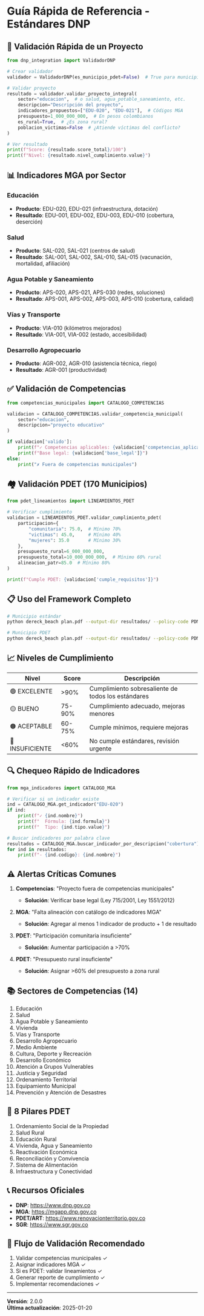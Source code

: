# Guía Rápida de Referencia - Estándares DNP

## 🎯 Validación Rápida de un Proyecto

```python
from dnp_integration import ValidadorDNP

# Crear validador
validador = ValidadorDNP(es_municipio_pdet=False)  # True para municipios PDET

# Validar proyecto
resultado = validador.validar_proyecto_integral(
    sector="educacion",  # o salud, agua_potable_saneamiento, etc.
    descripcion="Descripción del proyecto",
    indicadores_propuestos=["EDU-020", "EDU-021"],  # Códigos MGA
    presupuesto=1_000_000_000,  # En pesos colombianos
    es_rural=True,  # ¿Es zona rural?
    poblacion_victimas=False  # ¿Atiende víctimas del conflicto?
)

# Ver resultado
print(f"Score: {resultado.score_total}/100")
print(f"Nivel: {resultado.nivel_cumplimiento.value}")
```

## 📊 Indicadores MGA por Sector

### Educación
- **Producto**: EDU-020, EDU-021 (infraestructura, dotación)
- **Resultado**: EDU-001, EDU-002, EDU-003, EDU-010 (cobertura, deserción)

### Salud
- **Producto**: SAL-020, SAL-021 (centros de salud)
- **Resultado**: SAL-001, SAL-002, SAL-010, SAL-015 (vacunación, mortalidad, afiliación)

### Agua Potable y Saneamiento
- **Producto**: APS-020, APS-021, APS-030 (redes, soluciones)
- **Resultado**: APS-001, APS-002, APS-003, APS-010 (cobertura, calidad)

### Vías y Transporte
- **Producto**: VIA-010 (kilómetros mejorados)
- **Resultado**: VIA-001, VIA-002 (estado, accesibilidad)

### Desarrollo Agropecuario
- **Producto**: AGR-002, AGR-010 (asistencia técnica, riego)
- **Resultado**: AGR-001 (productividad)

## ✅ Validación de Competencias

```python
from competencias_municipales import CATALOGO_COMPETENCIAS

validacion = CATALOGO_COMPETENCIAS.validar_competencia_municipal(
    sector="educacion",
    descripcion="proyecto educativo"
)

if validacion['valido']:
    print(f"✓ Competencias aplicables: {validacion['competencias_aplicables']}")
    print(f"Base legal: {validacion['base_legal']}")
else:
    print("✗ Fuera de competencias municipales")
```

## 🏘️ Validación PDET (170 Municipios)

```python
from pdet_lineamientos import LINEAMIENTOS_PDET

# Verificar cumplimiento
validacion = LINEAMIENTOS_PDET.validar_cumplimiento_pdet(
    participacion={
        "comunitaria": 75.0,  # Mínimo 70%
        "victimas": 45.0,     # Mínimo 40%
        "mujeres": 35.0       # Mínimo 30%
    },
    presupuesto_rural=6_000_000_000,
    presupuesto_total=10_000_000_000,  # Mínimo 60% rural
    alineacion_patr=85.0  # Mínimo 80%
)

print(f"Cumple PDET: {validacion['cumple_requisitos']}")
```

## 📋 Uso del Framework Completo

```bash
# Municipio estándar
python dereck_beach plan.pdf --output-dir resultados/ --policy-code PDM2024

# Municipio PDET
python dereck_beach plan.pdf --output-dir resultados/ --policy-code PDM2024 --pdet
```

## 📈 Niveles de Cumplimiento

| Nivel | Score | Descripción |
|-------|-------|-------------|
| 🟢 EXCELENTE | >90% | Cumplimiento sobresaliente de todos los estándares |
| 🟡 BUENO | 75-90% | Cumplimiento adecuado, mejoras menores |
| 🟠 ACEPTABLE | 60-75% | Cumple mínimos, requiere mejoras |
| 🔴 INSUFICIENTE | <60% | No cumple estándares, revisión urgente |

## 🔍 Chequeo Rápido de Indicadores

```python
from mga_indicadores import CATALOGO_MGA

# Verificar si un indicador existe
ind = CATALOGO_MGA.get_indicador("EDU-020")
if ind:
    print(f"✓ {ind.nombre}")
    print(f"  Fórmula: {ind.formula}")
    print(f"  Tipo: {ind.tipo.value}")

# Buscar indicadores por palabra clave
resultados = CATALOGO_MGA.buscar_indicador_por_descripcion("cobertura")
for ind in resultados:
    print(f"- {ind.codigo}: {ind.nombre}")
```

## ⚠️ Alertas Críticas Comunes

1. **Competencias**: "Proyecto fuera de competencias municipales"
   - **Solución**: Verificar base legal (Ley 715/2001, Ley 1551/2012)

2. **MGA**: "Falta alineación con catálogo de indicadores MGA"
   - **Solución**: Agregar al menos 1 indicador de producto + 1 de resultado

3. **PDET**: "Participación comunitaria insuficiente"
   - **Solución**: Aumentar participación a >70%

4. **PDET**: "Presupuesto rural insuficiente"
   - **Solución**: Asignar >60% del presupuesto a zona rural

## 📚 Sectores de Competencias (14)

1. Educación
2. Salud
3. Agua Potable y Saneamiento
4. Vivienda
5. Vías y Transporte
6. Desarrollo Agropecuario
7. Medio Ambiente
8. Cultura, Deporte y Recreación
9. Desarrollo Económico
10. Atención a Grupos Vulnerables
11. Justicia y Seguridad
12. Ordenamiento Territorial
13. Equipamiento Municipal
14. Prevención y Atención de Desastres

## 🎯 8 Pilares PDET

1. Ordenamiento Social de la Propiedad
2. Salud Rural
3. Educación Rural
4. Vivienda, Agua y Saneamiento
5. Reactivación Económica
6. Reconciliación y Convivencia
7. Sistema de Alimentación
8. Infraestructura y Conectividad

## 📞 Recursos Oficiales

- **DNP**: https://www.dnp.gov.co
- **MGA**: https://mgapp.dnp.gov.co
- **PDET/ART**: https://www.renovacionterritorio.gov.co
- **SGR**: https://www.sgr.gov.co

## 🚀 Flujo de Validación Recomendado

1. Validar competencias municipales ✓
2. Asignar indicadores MGA ✓
3. Si es PDET: validar lineamientos ✓
4. Generar reporte de cumplimiento ✓
5. Implementar recomendaciones ✓

---

**Versión**: 2.0.0  
**Última actualización**: 2025-01-20
